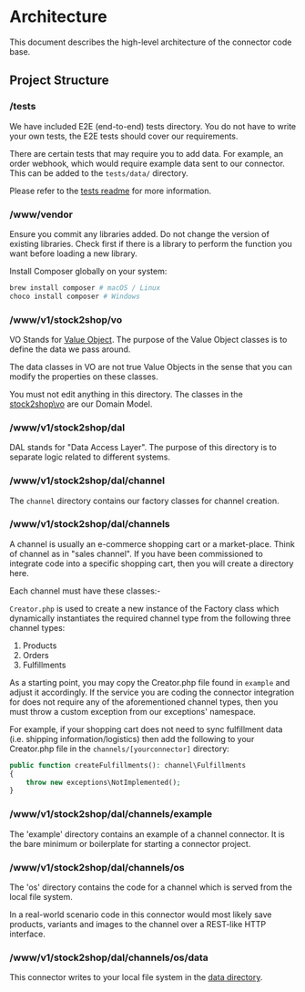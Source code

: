 # Architecture

This document describes the high-level architecture of the connector code base.

## Project Structure

### /tests

We have included E2E (end-to-end) tests directory.
You do not have to write your own tests, the E2E tests should cover our requirements.

There are certain tests that may require you to add data.
For example, an order webhook, which would require example data sent to our connector.
This can be added to the `tests/data/` directory.

Please refer to the [tests readme](./tests/README.md) for more information.

### /www/vendor

Ensure you commit any libraries added.
Do not change the version of existing libraries.
Check first if there is a library to perform the function
you want before loading a new library.

Install Composer globally on your system:

```bash
brew install composer # macOS / Linux
choco install composer # Windows
```

### /www/v1/stock2shop/vo

VO Stands for [Value Object](https://martinfowler.com/bliki/ValueObject.html).
The purpose of the Value Object classes is to define the data we pass around.

The data classes in VO are not true Value Objects in the sense that you 
can modify the properties on these classes.

You must not edit anything in this directory. The classes in the [stock2shop\vo](www/v1/stock2shop/vo) are 
our Domain Model.

### /www/v1/stock2shop/dal

DAL stands for "Data Access Layer". The purpose of this directory is to separate logic related to different systems.

### /www/v1/stock2shop/dal/channel

The `channel` directory contains our factory classes for channel creation.

### /www/v1/stock2shop/dal/channels

A channel is usually an e-commerce shopping cart or a market-place.
Think of channel as in "sales channel".
If you have been commissioned to integrate code into a specific
shopping cart, then you will create a directory here.

Each channel must have these classes:-

`Creator.php` is used to create a new instance of the Factory class which dynamically instantiates the required channel 
type from the following three channel types:

1. Products
2. Orders
3. Fulfillments

As a starting point, you may copy the Creator.php file found in `example` and adjust it accordingly. 
If the service you are coding the connector integration for does not require any of the aforementioned channel types, 
then you must throw a custom exception from our exceptions' namespace.

For example, if your shopping cart does not need to sync fulfillment data (i.e. shipping information/logistics) then 
add the following to your Creator.php file in the `channels/[yourconnector]` directory: 

```php
public function createFulfillments(): channel\Fulfillments
{
    throw new exceptions\NotImplemented();
}
```

### /www/v1/stock2shop/dal/channels/example

The 'example' directory contains an example of a channel connector.
It is the bare minimum or boilerplate for starting a connector project.

### /www/v1/stock2shop/dal/channels/os

The 'os' directory contains the code for a channel which is served from the local file system.

In a real-world scenario code in this connector would most likely save products, variants and 
images to the channel over a REST-like HTTP interface.

### /www/v1/stock2shop/dal/channels/os/data

This connector writes to your local file system in the [data directory](www/v1/stock2shop/dal/channels/os/data).